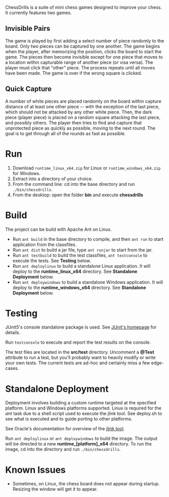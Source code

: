 
ChessDrills is a suite of mini chess games designed to improve your chess. It currently features two games.


## Invisible Pairs

The game is played by first adding a select number of piece randomly to the board. Only two pieces can be captured by one another. The game begins when the player, after memorizing the position, clicks the board to start the game. The pieces then become invisible except for one piece that moves to a location within capturable range of another piece (or visa versa). The player must click that "other" piece. The process repeats until all moves have been made. The game is over if the wrong square is clicked.

## Quick Capture

A number of white pieces are placed randomly on the board within capture distance of at least one other piece -- with the exception of the last piece, which should not be attacked by any other white piece. Then, the dark piece (player piece) is placed on a random square attacking the last piece, and possibly others. The player then tries to find and capture that unprotected piece as quickly as possible, moving to the next round. The goal is to get through all of the rounds as fast as possible.

# Run

1. Download `runtime_linux_x64.zip` for Linux or `runtime_windows_x64.zip` for Windows. 
2. Extract into a directory of your choice.
3. From the command line: cd into the base directory and run `./bin/chessdrills`.
4. From the desktop: open the folder **bin** and execute **chessdrills**

# Build

The project can be build with Apache Ant on Linux.  

* Run `ant build` in the base directory to compile, and then `ant run` to start application from the classfiles.
* Run `ant dist` to build a jar file, type `ant runjar` to start from the jar. 
* Run `ant testbuild` to build the test classfiles, `ant testconsole` to execute the tests. See **Testing** below. 
* Run `ant deploylinux` to build a standalone Linux application. It will deploy to the **runtime_linux_x64** directory. See **Standalone Deployment** below.
* Run `ant deploywindows` to build a standalone Windows application. It will deploy to the **runtime_windows_x64** directory. See **Standalone Deployment** below.

# Testing

JUnit5's console standalone package is used. See [JUnit's homepage](https://www.junit5.org) for details.

Run `testconsole` to execute and report the test results on the console.

The test files are located in the **src/test** directory. Uncomment a **@Test** attribute to run a test, but you'll probably want to heavily modify or write your own tests. The current tests are ad-hoc and certainly miss a few edge-cases.

# Standalone Deployment

Deployment involves building a custom runtime targeted at the specified platform. Linux and Windows platforms supported. Linux is required for the *ant* task due to a shell script used to execute the jlink tool. See deploy.sh to see what is executed and to guide porting to other platforms.

See Oracle's documentation for overview of the [jlink tool]("https://docs.oracle.com/javase/9/tools/jlink.htm#JSWOR-GUID-CECAC52B-CFEE-46CB-8166-F17A8E9280E9").

Run `ant deploylinux` or `ant deploywindows` to build the image. The output will be directed to a new **runtime_[platform]_x64** directory. To run the image, cd into the directory and run `./bin/chessdrills`.

# Known Issues

- Sometimes, on Linux, the chess board does not appear during startup. Resizing the window will get it to appear.

